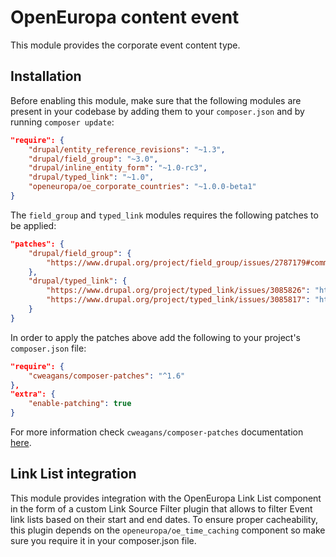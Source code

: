 # OpenEuropa content event

This module provides the corporate event content type.

## Installation

Before enabling this module, make sure that the following modules are present in your codebase by adding them to your
`composer.json` and by running `composer update`:

```json
"require": {
    "drupal/entity_reference_revisions": "~1.3",
    "drupal/field_group": "~3.0",
    "drupal/inline_entity_form": "~1.0-rc3",
    "drupal/typed_link": "~1.0",
    "openeuropa/oe_corporate_countries": "~1.0.0-beta1"
}
```

The `field_group` and `typed_link` modules requires the following patches to be applied:

```json
"patches": {
    "drupal/field_group": {
        "https://www.drupal.org/project/field_group/issues/2787179#comment-13467953": "https://www.drupal.org/files/issues/2020-02-17/2787179-highlight-html5-validation-45.patch"
    },
    "drupal/typed_link": {
        "https://www.drupal.org/project/typed_link/issues/3085826": "https://www.drupal.org/files/issues/2019-10-04/typed_link-3085826-2.patch",
        "https://www.drupal.org/project/typed_link/issues/3085817": "https://www.drupal.org/files/issues/2019-10-07/typed_link-3085817-3.patch"
    }
}
```

In order to apply the patches above add the following to your project's `composer.json` file:

```json
"require": {
    "cweagans/composer-patches": "^1.6"
},
"extra": {
    "enable-patching": true
}
```

For more information check `cweagans/composer-patches` documentation [here](https://github.com/cweagans/composer-patches).

## Link List integration

This module provides integration with the OpenEuropa Link List component in the form of a custom Link Source Filter
plugin that allows to filter Event link lists based on their start and end dates.
To ensure proper cacheability, this plugin depends on the `openeuropa/oe_time_caching` component so make sure you
require it in your composer.json file.
